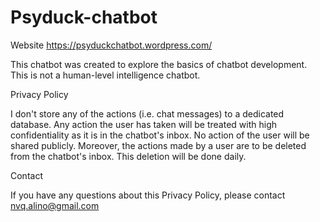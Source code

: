 # Psyduck-chatbot

Website https://psyduckchatbot.wordpress.com/


This chatbot was created to explore the basics of chatbot development. This is not a human-level intelligence chatbot.


Privacy Policy

I don't store any of the actions (i.e. chat messages) to a dedicated database. Any action the user has taken will be treated with high confidentiality as it is in the chatbot's inbox. No action of the user will be shared publicly. Moreover, the actions made by a user are to be deleted from the chatbot's inbox. This deletion will be done daily.


Contact

If you have any questions about this Privacy Policy, please contact nvq.alino@gmail.com

